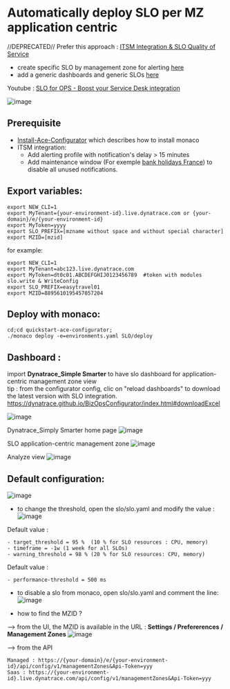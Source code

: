 # Automatically deploy SLO per MZ application centric

//DEPRECATED//
Prefer this approach : [ITSM Integration & SLO Quality of Service](https://github.com/dynatrace-ace-services/easy-itsm-integration)
- create specific SLO by management zone for alerting  [here](https://github.com/dynatrace-ace-services/easy-itsm-integration/tree/main/template_monaco)
- add a generic dashboards and generic SLOs [here](https://github.com/dynatrace-ace-services/slo-simply-smarter#readme)




Youtube : [SLO for OPS - Boost your Service Desk integration](https://youtu.be/ugauVEjtfWo) 

![image](https://user-images.githubusercontent.com/40337213/176840959-2778974b-950c-49bb-b79e-8f5bbfce94a0.png)


## Prerequisite
- [Install-Ace-Configurator](/Install-Ace-Configurator) which describes how to install monaco
- ITSM integration:   
    * Add alerting profile with notification's delay > 15 minutes
    * Add maintenance window (For exemple [bank holidays France](/Maintenance-Window/template-bank-holidays-france)) to disable all unused notifications. 
	
## Export variables:

	export NEW_CLI=1
	export MyTenant={your-environment-id}.live.dynatrace.com or {your-domain}/e/{your-environment-id}
	export MyToken=yyyy
	export SLO_PREFIX=[mzname without space and without special character]
	export MZID=[mzid]

for example: 

	export NEW_CLI=1
	export MyTenant=abc123.live.dynatrace.com
	export MyToken=dt0c01.ABCDEFGHIJ0123456789	#token with modules slo.write & WriteConfig
	export SLO_PREFIX=easytravel01
	export MZID=8895610195457057204


## Deploy with monaco:

	cd;cd quickstart-ace-configurator;
	./monaco deploy -e=environments.yaml SLO/deploy


## Dashboard :
 import **Dynatrace_Simple Smarter** to have slo dashboard for application-centric management zone view  
 tip : from the configurator config, clic on "reload dashboards" to download the latest version with SLO integration.  
 https://dynatrace.github.io/BizOpsConfigurator/index.html#downloadExcel

![image](https://user-images.githubusercontent.com/40337213/178424143-f7084cd3-f94b-4281-a17c-5302458ad0b2.png)


Dynatrace_Simply Smarter home page
![image](https://user-images.githubusercontent.com/40337213/176837340-187a05bb-ef54-401a-92d2-77f15eadc503.png)

SLO application-centric management zone
![image](https://user-images.githubusercontent.com/40337213/176890303-94327dd3-f884-4e16-9066-e8516b7f6750.png)

Analyze view
![image](https://user-images.githubusercontent.com/40337213/176999225-1b6e9924-6d0f-4e78-89b7-c74220cde85a.png)
	
## Default configuration:  
![image](https://user-images.githubusercontent.com/40337213/177483565-38c496b8-4dfb-4b14-a523-84796a025ca4.png)

- to change the threshold, open the slo/slo.yaml and modify the value : 
![image](https://user-images.githubusercontent.com/40337213/177486269-cd394cd1-e60e-4460-9707-211d9b6b306c.png)

Default value  :

	
	- target_threshold = 95 %  (10 % for SLO resources : CPU, memory)
	- timeframe = -1w (1 week for all SLOs)
	- warning_threshold = 98 % (20 % for SLO resources: CPU, memory)

Default value :
	
	
	- performance-threshold = 500 ms  

- to disable a slo from monaco, open slo/slo.yaml and comment the line: 
![image](https://user-images.githubusercontent.com/40337213/177488321-8e065e6c-a9cf-4f34-9989-61a4bd5b0ba6.png)

- how to find the MZID ?  

--> from the UI, the MZID is available in the URL : **Settings / Prefererences / Management Zones** 
![image](https://user-images.githubusercontent.com/40337213/177485757-5514048c-6c5c-4ec0-b44d-73cb0829cbda.png)

--> from the API 

	Managed : https://{your-domain}/e/{your-environment-id}/api/config/v1/managementZones&Api-Token=yyy
	Saas : https://{your-environment-id}.live.dynatrace.com/api/config/v1/managementZones&Api-Token=yyy
